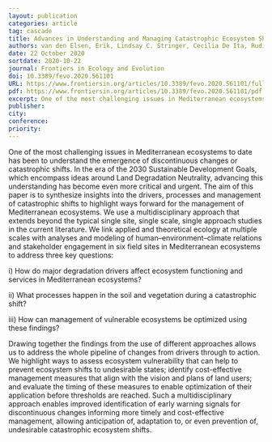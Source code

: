 ```yaml
---
layout: publication
categories: article
tag: cascade
title: Advances in Understanding and Managing Catastrophic Ecosystem Shifts in Mediterranean Ecosystems
authors: van den Elsen, Erik, Lindsay C. Stringer, Cecilia De Ita, Rudi Hessel, Sonia Kéfi, Florian D. Schneide, Susana Bautista, Angeles G. Mayor, Mara Baudena, Max Rietkerk, Alejandro Valdecantos, Victoriano R. Vallejo, Nichola Geeson, C. Jane Brandt, Luuk Fleskens, Lia Hemerik, Panos Panagos, Sandra Valente, Jan J. Keizer, Gudrun Schwilch, Matteo Jucker Riva, Diana Sietz, Michalakis Christoforou, Diofantos G. Hadjimitsis, Christiana Papoutsa, Giovanni Quaranta, Rosanna Salvia, Ioannis K. Tsanis, Ioannis Daliakopoulos, Heleen Claringbould and Peter C. de Ruiter
date: 22 October 2020
sortdate: 2020-10-22
journal: Frontiers in Ecology and Evolution
doi: 10.3389/fevo.2020.561101
URL: https://www.frontiersin.org/articles/10.3389/fevo.2020.561101/full
pdf: https://www.frontiersin.org/articles/10.3389/fevo.2020.561101/pdf
excerpt: One of the most challenging issues in Mediterranean ecosystems to date has been to understand the emergence of discontinuous changes or catastrophic shifts. We link applied and theoretical ecology at multiple scales with analyses and modeling of human–environment–climate relations and stakeholder engagement in six field sites in Mediterranean ecosystems.
publisher:
city:
conference:
priority:
---
```

One of the most challenging issues in Mediterranean ecosystems to date has been to understand the emergence of discontinuous changes or catastrophic shifts. In the era of the 2030 Sustainable Development Goals, which encompass ideas around Land Degradation Neutrality, advancing this understanding has become even more critical and urgent. The aim of this paper is to synthesize insights into the drivers, processes and management of catastrophic shifts to highlight ways forward for the management of Mediterranean ecosystems. We use a multidisciplinary approach that extends beyond the typical single site, single scale, single approach studies in the current literature. We link applied and theoretical ecology at multiple scales with analyses and modeling of human–environment–climate relations and stakeholder engagement in six field sites in Mediterranean ecosystems to address three key questions:

i) How do major degradation drivers affect ecosystem functioning and services in Mediterranean ecosystems?

ii) What processes happen in the soil and vegetation during a catastrophic shift?

iii) How can management of vulnerable ecosystems be optimized using these findings?

Drawing together the findings from the use of different approaches allows us to address the whole pipeline of changes from drivers through to action. We highlight ways to assess ecosystem vulnerability that can help to prevent ecosystem shifts to undesirable states; identify cost-effective management measures that align with the vision and plans of land users; and evaluate the timing of these measures to enable optimization of their application before thresholds are reached. Such a multidisciplinary approach enables improved identification of early warning signals for discontinuous changes informing more timely and cost-effective management, allowing anticipation of, adaptation to, or even prevention of, undesirable catastrophic ecosystem shifts.
